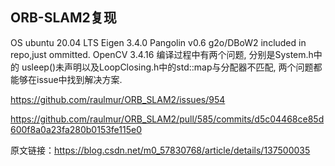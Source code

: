 ## ORB-SLAM2复现


OS	ubuntu 20.04 LTS
Eigen	3.4.0
Pangolin	v0.6
g2o/DBoW2	included in repo,just ommitted.
OpenCV	3.4.16
编译过程中有两个问题, 分别是System.h中的 usleep()未声明以及LoopClosing.h中的std::map与分配器不匹配, 两个问题都能够在issue中找到解决方案.

https://github.com/raulmur/ORB_SLAM2/issues/954

https://github.com/raulmur/ORB_SLAM2/pull/585/commits/d5c04468ce85d600f8a0a23fa280b0153fe115e0

原文链接：https://blog.csdn.net/m0_57830768/article/details/137500035